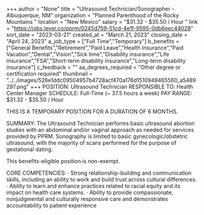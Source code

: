 +++
author = "None"
title = "Ultrasound Technician/Sonographer - Albuquerque, NM"
organization = "Planned Parenthood of the Rocky Mountains "
location = "New Mexico"
salary = "$31.32 - $35.50  / Hour "
link = "https://jobs.lever.co/pprm/0245d759-51cd-4e1f-9595-0db6eec44028"
sort_date = "2023-03-21"
created_at = "March 21, 2023"
closing_date = "April 24, 2023"
a_job_type = ["Full Time","Temporary"]
b_benefits = ["General Benefits","Retirement","Paid Leave","Health Insurance","Paid Vacation","Dental","Vision","Sick time","Disability insurance","Life insurance","FSA","Short-term disability insurance","Long-term disability insurance"]
c_feedback = ""
aa_degrees_required = "Other degree or certification required"
thumbnail = "../../images/526e1ddc09504957b4728acf470a176d1510949465560_a5489297.png"
+++
POSITION: Ultrasound Technician
RESPONSIBLE TO: Health Center Manager
SCHEDULE: Full-Time (~ 37.5 hours a week)
PAY RANGE: $31.32 - $35.50  / Hour 

THIS IS A TEMPORARY POSITION FOR A DURATION OF 6 MONTHS.

SUMMARY: The Ultrasound Technician performs basic ultrasound abortion studies with an abdominal and/or vaginal approach as needed for services provided by PPRM. Sonography is limited to basic gynecologic/obstetric ultrasound, with the majority of scans performed for the purpose of gestational dating.
 
This benefits-eligible position is non-exempt.

CORE COMPETENCIES: 
·       Strong relationship-building and communication skills, including an ability to work and build trust across cultural differences.
·       Ability to learn and enhance practices related to racial equity and its impact on health care systems. 
·       Ability to provide compassionate, nonjudgmental and culturally responsive care and demonstrates accountability to patient  experience

